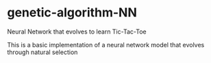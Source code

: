 # genetic-algorithm-NN
Neural Network that evolves to learn Tic-Tac-Toe

This is a basic implementation of a neural network model
that evolves through natural selection
